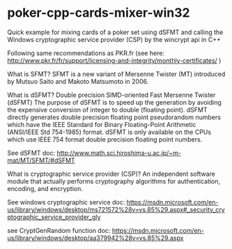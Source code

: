 # poker-cpp-cards-mixer-win32
Quick example for mixing cards of a poker set using dSFMT and calling the Windows cryptographic service provider (CSP) by the wincrypt api in C++

Following same recommendations as PKR.fr (see here: http://www.pkr.fr/fr/support/licensing-and-integrity/monthly-certificates/ )


What is SFMT?
SFMT is a new variant of Mersenne Twister (MT) introduced by Mutsuo Saito and Makoto Matsumoto in 2006.

What is dSFMT?
Double precision SIMD-oriented Fast Mersenne Twister (dSFMT)
The purpose of dSFMT is to speed up the generation by avoiding the expensive conversion of integer to double (floating point). dSFMT directly generates double precision floating point pseudorandom numbers which have the IEEE Standard for Binary Floating-Point Arithmetic (ANSI/IEEE Std 754-1985) format. dSFMT is only available on the CPUs which use IEEE 754 format double precision floating point numbers. 

See dSFMT doc: http://www.math.sci.hiroshima-u.ac.jp/~m-mat/MT/SFMT/#dSFMT


What is cryptographic service provider (CSP)?
An independent software module that actually performs cryptography algorithms for authentication, encoding, and encryption.

See windows cryptographic service doc: https://msdn.microsoft.com/en-us/library/windows/desktop/ms721572%28v=vs.85%29.aspx#_security_cryptographic_service_provider_gly

see CryptGenRandom function doc: https://msdn.microsoft.com/en-us/library/windows/desktop/aa379942%28v=vs.85%29.aspx